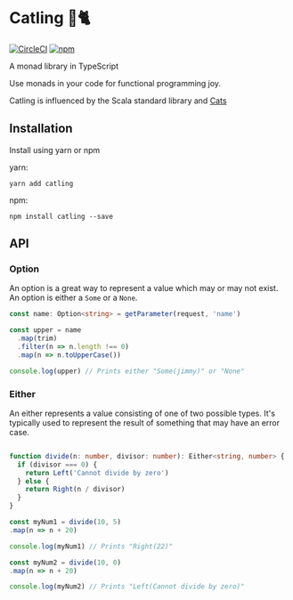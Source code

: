 # Catling 🔫🐈

[![CircleCI](https://circleci.com/gh/harrygr/catling.svg?style=svg)](https://circleci.com/gh/harrygr/catling) [![npm](https://img.shields.io/npm/v/catling.svg)](https://www.npmjs.com/package/catling)

A monad library in TypeScript

Use monads in your code for functional programming joy.

Catling is influenced by the Scala standard library and [Cats][cats]

## Installation

Install using yarn or npm

yarn:

```
yarn add catling
```

npm:

```
npm install catling --save
```

## API

### Option

An option is a great way to represent a value which may or may not exist. An option is either a `Some` or a `None`.

```typescript
const name: Option<string> = getParameter(request, 'name')

const upper = name
  .map(trim)
  .filter(n => n.length !== 0)
  .map(n => n.toUpperCase())

console.log(upper) // Prints either "Some(jimmy)" or "None"
```

### Either

An either represents a value consisting of one of two possible types.
It's typically used to represent the result of something that may have an error case.

```typescript

function divide(n: number, divisor: number): Either<string, number> {
  if (divisor === 0) {
    return Left('Cannot divide by zero')
  } else {
    return Right(n / divisor)
  }
}

const myNum1 = divide(10, 5)
.map(n => n + 20)

console.log(myNum1) // Prints "Right(22)"

const myNum2 = divide(10, 0)
.map(n => n + 20)

console.log(myNum2) // Prints "Left(Cannot divide by zero)"
```

[cats]: https://github.com/typelevel/cats